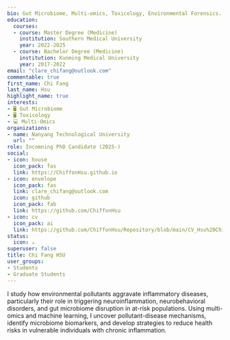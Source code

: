 ```yaml
---
bio: Gut Microbiome, Multi-omics, Toxicology, Environmental Forensics.
education:
  courses:
  - course: Master Degree (Medicine)
    institution: Southern Medical University
    year: 2022-2025
  - course: Bachelor Degree (Medicine)
    institution: Kunming Medical University
    year: 2017-2022
email: "clare_chifang@outlook.com"
commentable: true
first_name: Chi Fang
last_name: Hsu
highlight_name: true
interests:
- 🖥 Gut Microbiome
- 🖥 Toxicology
- 💻 Multi-Omics
organizations:
- name: Nanyang Technological University
  url: ""
role: Incomning PhD Candidate (2025-)
social:
- icon: house
  icon_pack: fas
  link: https://ChiffonHsu.github.io
- icon: envelope
  icon_pack: fas
  link: clare_chifang@outlook.com
  icon: github
  icon_pack: fab
  link: https://github.com/ChiffonHsu
- icon: cv
  icon_pack: ai
  link: https://github.com/ChiffonHsu/Repository/blob/main/CV_Hsu%20Chi%20Fang.pdf
status:
  icon: ☕️
superuser: false
title: Chi Fang HSU
user_groups:
- Students
- Graduate Students
---
```


I study how environmental pollutants aggravate inflammatory diseases, particularly their role in triggering neuroinflammation, neurobehavioral disorders, and gut microbiome disruption in at-risk populations. Using multi-omics and machine learning, I uncover pollutant-disease mechanisms, identify microbiome biomarkers, and develop strategies to reduce health risks in vulnerable individuals with chronic inflammation.